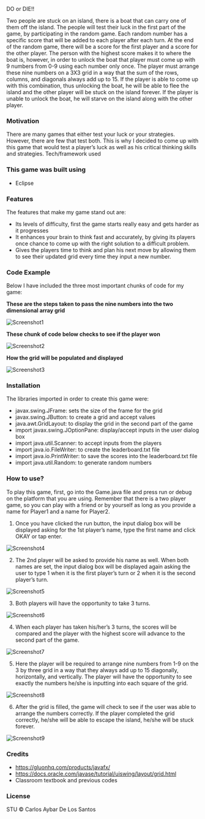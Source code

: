 DO or DIE!!

Two people are stuck on an island, there is a boat that can carry one of them off the island. The people will test their luck in the first part of the game, by participating in the random game. Each random number has a specific score that will be added to each player after each turn. At the end of the random game, there will be a score for the first player and a score for the other player. The person with the highest score makes it to where the boat is, however, in order to unlock the boat that player must come up with 9 numbers from 0-9 using each number only once. The player must arrange these nine numbers on a 3X3 grid in a way that the sum of the rows, columns, and diagonals always add up to 15. If the player is able to come up with this combination, thus unlocking the boat, he will be able to flee the island and the other player will be stuck on the island forever. If the player is unable to unlock the boat, he will starve on the island along with the other player.

### Motivation

There are many games that either test your luck or your strategies. However, there are few that test both. This is why I decided to come up with this game that would test a player’s luck as well as his critical thinking skills and strategies. 
Tech/framework used

### This game was built using

* Eclipse

### Features

The features that make my game stand out are:
* Its levels of difficulty, first the game starts really easy and gets harder as it progresses
* It enhances your brain to think fast and accurately, by giving its players once chance to come up with the right solution to a difficult problem. 
* Gives the players time to think and plan his next move by allowing them to see their updated grid every time they input a new number.

### Code Example

Below I have included the three most important chunks of code for my game:

**These are the steps taken to pass the nine numbers into the two dimensional array grid**

![Screenshot1](https://user-images.githubusercontent.com/58013489/70016762-39877600-154f-11ea-97fe-8ba95425536a.png)

**These chunk of code below checks to see if the player won**

![Screenshot2](https://user-images.githubusercontent.com/58013489/70016763-39877600-154f-11ea-9602-fa9c5bbf1181.png)

**How the grid will be populated and displayed**

![Screenshot3](https://user-images.githubusercontent.com/58013489/70016765-39877600-154f-11ea-95d3-c7f4a732b903.png)

### Installation

The libraries imported in order to create this game were:
* javax.swing.JFrame: sets the size of the frame for the grid
* javax.swing.JButton: to create a grid and accept values
* java.awt.GridLayout: to display the grid in the second part of the game
* import javax.swing.JOptionPane: display/accept inputs in the user dialog box
* import java.util.Scanner: to accept inputs from the players
* import java.io.FileWriter: to create the leaderboard.txt file
* import java.io.PrintWriter: to save the scores into the leaderboard.txt file
* import java.util.Random: to generate random numbers

### How to use?

To play this game, first, go into the Game.java file and press run or debug on the platform that you are using. Remember that there is a two player game, so you can play with a friend or by yourself as long as you provide a name for Player1 and a name for Player2. 

1. Once you have clicked the run button, the input dialog box will be displayed asking for the 1st player’s name, type the first name and click OKAY or tap enter. 

![Screenshot4](https://user-images.githubusercontent.com/58013489/70016766-3a200c80-154f-11ea-8516-23976c2634e3.png)
 
2. The 2nd player will be asked to provide his name as well. When both names are set, the input dialog box will be displayed again asking the user to type 1 when it is the first player’s turn or 2 when it is the second player’s turn. 

![Screenshot5](https://user-images.githubusercontent.com/58013489/70016767-3a200c80-154f-11ea-9926-f6748c15dfc1.png)

3. Both players will have the opportunity to take 3 turns. 

![Screenshot6](https://user-images.githubusercontent.com/58013489/70016769-3a200c80-154f-11ea-998e-8afd1de338be.png)

4. When each player has taken his/her’s 3 turns, the scores will be compared and the player with the highest score will advance to the second part of the game.

![Screenshot7](https://user-images.githubusercontent.com/58013489/70016770-3a200c80-154f-11ea-8d02-2e995802ba1e.png)

5. Here the player will be required to arrange nine numbers from 1-9 on the 3 by three grid in a way that they always add up to 15 diagonally, horizontally, and vertically. The player will have the opportunity to see exactly the numbers he/she is inputting into each square of the grid.

![Screenshot8](https://user-images.githubusercontent.com/58013489/70018536-799d2780-1554-11ea-985b-2dc066d4701c.png)
 			
6. After the grid is filled, the game will check to see if the user was able to arrange the numbers correctly. If the player completed the grid correctly, he/she will be able to escape the island, he/she will be stuck forever.

![Screenshot9](https://user-images.githubusercontent.com/58013489/70016772-3a200c80-154f-11ea-9cdf-e8d0d9fa5213.png)
		
 
### Credits

* https://gluonhq.com/products/javafx/
* https://docs.oracle.com/javase/tutorial/uiswing/layout/grid.html
* Classroom textbook and previous codes

### License

STU © Carlos Aybar De Los Santos


